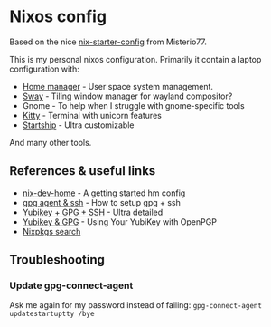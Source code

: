 # Nixos config


Based on the nice [nix-starter-config](https://github.com/Misterio77/nix-starter-configs) from Misterio77.

This is my personal nixos configuration. Primarily it contain a laptop configuration with:

- [Home manager](https://github.com/nix-community/home-manager) - User space system management.
- [Sway](https://swaywm.org/) - Tiling window manager for wayland compositor?
- Gnome - To help when I struggle with gnome-specific tools
- [Kitty](https://sw.kovidgoyal.net/kitty/) - Terminal with unicorn features
- [Startship](https://starship.rs/) - Ultra customizable

And many other tools.

## References & useful links

- [nix-dev-home](https://github.com/juspay/nix-dev-home) - A getting started hm config 
- [gpg agent & ssh](https://gist.github.com/mcattarinussi/834fc4b641ff4572018d0c665e5a94d3) - How to setup gpg + ssh
- [Yubikey + GPG + SSH](https://github.com/drduh/YubiKey-Guide?tab=readme-ov-file#passphrase) - Ultra detailed
- [Yubikey & GPG](https://support.yubico.com/hc/en-us/articles/360013790259-Using-Your-YubiKey-with-OpenPGP) - Using Your YubiKey with OpenPGP
- [Nixpkgs search](https://search.nixos.org/packages)


## Troubleshooting

### Update gpg-connect-agent

Ask me again for my password instead of failing:
`gpg-connect-agent updatestartuptty /bye`
